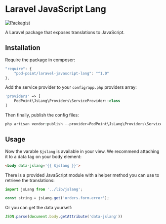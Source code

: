 # Laravel JavaScript Lang

[![Packagist](https://img.shields.io/packagist/v/Pod-Point/laravel-javascript-lang.svg)](https://packagist.org/packages/pod-point/laravel-javascript-lang)

A Laravel package that exposes translations to JavaScript.

## Installation

Require the package in composer:

```javascript
"require": {
    "pod-point/laravel-javascript-lang": "^1.0"
},
```

Add the service provider to your `config/app.php` providers array:

```php
'providers' => [
    PodPoint\JsLang\Providers\ServiceProvider::class
]
```

Then finally, publish the config files:

```php
php artisan vendor:publish --provider=PodPoint\JsLang\Providers\ServiceProvider
```

## Usage

Now the varable `$jslang` is available in your view. We recommend attaching it to a data tag on your body element:

```html
<body data-jslang='{{ $jslang }}'>
```

There is a provided JavaScript module with a helper method you can use to retrieve the translations:

```js
import jsLang from '../lib/jslang';

const string = jsLang.get('orders.form.error');
```

Or you can get the data yourself:

```js
JSON.parse(document.body.getAttribute('data-jslang'))
```
